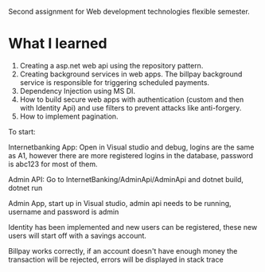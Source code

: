 Second assignment for Web development technologies flexible semester.

# What I learned 
1. Creating a asp.net web api using the repository pattern.
2. Creating background services in web apps. The billpay background service is responsible for triggering scheduled payments.
3. Dependency Injection using MS DI.
4. How to build secure web apps with authentication (custom and then with Identity Api) and use filters to prevent attacks like anti-forgery.
5. How to implement pagination.

To start:

Internetbanking App: Open in Visual studio and debug, logins are the same as A1, however there are more registered logins in the database, password is abc123 for most of them.

Admin API: Go to InternetBanking/AdminApi/AdminApi and dotnet build, dotnet run

Admin App, start up in Visual studio, admin api needs to be running, username and password is admin



Identity has been implemented and new users can be registered, these new users will start off with a savings account.

Billpay works correctly, if an account doesn't have enough money the transaction will be rejected, errors will be displayed in stack trace

